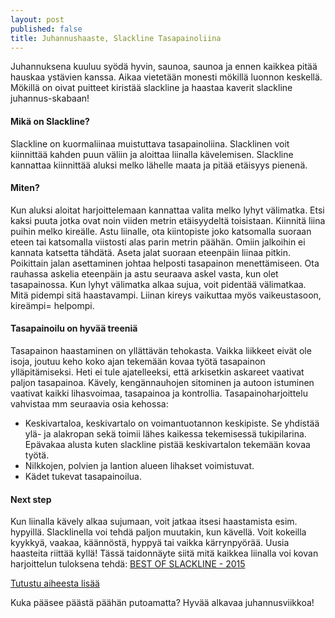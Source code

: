 ```yaml
---
layout: post
published: false
title: Juhannushaaste, Slackline Tasapainoliina
---
```



Juhannuksena kuuluu syödä hyvin, saunoa, saunoa ja ennen kaikkea pitää hauskaa ystävien kanssa. 
Aikaa vietetään monesti mökillä luonnon keskellä. Mökillä on oivat puitteet kiristää slackline ja haastaa kaverit 
slackline juhannus-skabaan!


#### Mikä on Slackline?

Slackline on kuormaliinaa muistuttava tasapainoliina. Slacklinen voit kiinnittää kahden puun väliin ja aloittaa liinalla 
kävelemisen. Slackline kannattaa kiinnittää aluksi melko lähelle maata ja pitää etäisyys pienenä.  

#### Miten?

Kun aluksi aloitat harjoittelemaan kannattaa valita melko lyhyt välimatka. Etsi kaksi puuta jotka ovat noin viiden metrin 
etäisyydeltä toisistaan. Kiinnitä liina puihin melko kireälle. Astu liinalle, ota kiintopiste joko katsomalla suoraan eteen 
tai katsomalla viistosti alas parin metrin päähän. Omiin jalkoihin ei kannata katsetta tähdätä. Aseta jalat suoraan eteenpäin 
liinaa pitkin. Poikittain jalan asettaminen johtaa helposti tasapainon menettämiseen. Ota rauhassa askelia eteenpäin ja astu 
seuraava askel vasta, kun olet tasapainossa. Kun lyhyt välimatka alkaa sujua, voit pidentää välimatkaa. Mitä pidempi sitä 
haastavampi. Liinan kireys vaikuttaa myös vaikeustasoon, kireämpi= helpompi. 

#### Tasapainoilu on hyvää treeniä

Tasapainon haastaminen on yllättävän tehokasta. Vaikka liikkeet eivät ole isoja, joutuu keho koko ajan tekemään kovaa 
työtä tasapainon ylläpitämiseksi. Heti ei tule ajatelleeksi, että arkisetkin askareet vaativat paljon tasapainoa. Kävely,
kengännauhojen sitominen ja autoon istuminen vaativat kaikki lihasvoimaa, tasapainoa ja kontrollia. Tasapainoharjoittelu 
vahvistaa mm seuraavia osia kehossa:

* Keskivartaloa, keskivartalo on voimantuotannon keskipiste. Se yhdistää ylä- ja alakropan sekä toimii lähes kaikessa 
tekemisessä tukipilarina. Epävakaa alusta kuten slackline pistää keskivartalon tekemään kovaa työtä. 
* Nilkkojen, polvien ja lantion alueen lihakset voimistuvat. 
* Kädet tukevat tasapainoilua.
  
#### Next step

Kun liinalla kävely alkaa sujumaan, voit jatkaa itsesi haastamista esim. hypyillä. Slacklinella voi tehdä paljon muutakin, 
kun kävellä. Voit kokeilla kyykkyä, vaakaa, käännöstä, hyppyä tai vaikka kärrynpyörää. Uusia haasteita riittää kyllä! Tässä 
taidonnäyte siitä mitä kaikkea liinalla voi kovan harjoittelun tuloksena tehdä: [BEST OF SLACKLINE - 2015](https://www.youtube.com/watch?v=9w2W8ndLOlE) 

[Tutustu aiheesta lisää](http://www.slacklineindustries.com/) 
 

Kuka pääsee päästä päähän putoamatta? Hyvää alkavaa juhannusviikkoa!
